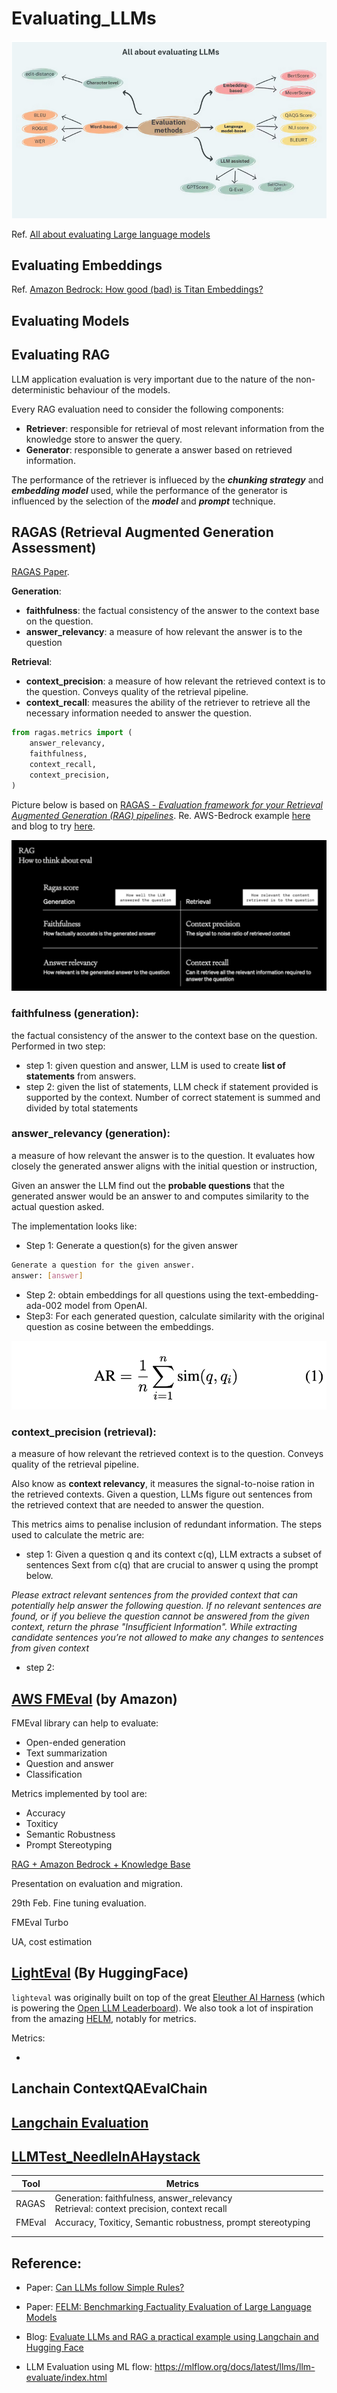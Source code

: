 # Evaluating_LLMs

![image-20231114103324871](./assets/image-20231114103324871.png)

Ref. [All about evaluating Large language models](https://explodinggradients.com/all-about-evaluating-large-language-models)



## Evaluating Embeddings

Ref. [Amazon Bedrock: How good (bad) is Titan Embeddings?](https://www.philschmid.de/amazon-titan-embeddings) 



## Evaluating Models



## Evaluating RAG

LLM application evaluation is very important due to the nature of the non-deterministic behaviour of the models.

Every RAG evaluation need to consider the following components:

- **Retriever**: responsible for retrieval of most relevant information from the knowledge store to answer the query. 
- **Generator**: responsible to generate a answer based on retrieved information.

The performance of the retriever is influeced by the ***chunking strategy*** and ***embedding model*** used, while the performance of the generator is influenced by the selection of the ***model*** and ***prompt*** technique.



## RAGAS (Retrieval Augmented Generation Assessment)

[RAGAS Paper](https://arxiv.org/pdf/2309.15217v1.pdf).

**Generation**:

- **faithfulness**:  the factual consistency of the answer to the context base on the question.
- **answer_relevancy**: a measure of how relevant the answer is to the question

**Retrieval**:

- **context_precision**: a measure of how relevant the retrieved context is to the question. Conveys quality of the retrieval pipeline.
- **context_recall**: measures the ability of the retriever to retrieve all the necessary information needed to answer the question.

```python
from ragas.metrics import (
    answer_relevancy,
    faithfulness,
    context_recall,
    context_precision,
)
```

Picture below is based on [RAGAS -   *Evaluation framework for your Retrieval Augmented Generation (RAG) pipelines*](https://github.com/explodinggradients/ragas). Re. AWS-Bedrock example [here](https://github.com/explodinggradients/ragas/blob/132d5cd10fd9c0856543a4da43fc43c6d7b57ec4/docs/howtos/customisations/aws-bedrock.ipynb) and blog to try [here](https://explodinggradients.com/evaluating-rag-pipelines-with-ragas-langsmith).

![image-20231114102045866](./assets/image-20231114102045866.png)



### **faithfulness** (generation):  

the factual consistency of the answer to the context base on the question. Performed in two step:

- step 1: given question and answer, LLM is used to create **list of statements** from answers. 
- step 2: given the list of statements, LLM check if statement provided is supported by the context. Number of correct statement is summed and divided by total statements

### **answer_relevancy** (generation): 

a measure of how relevant the answer is to the question. It evaluates how closely the generated answer aligns with the initial question or instruction,

Given an answer the LLM find out the **probable questions** that the generated answer would be an answer to and computes similarity to the actual question asked.

The implementation looks like:

- Step 1: Generate a question(s) for the given answer

```bash
Generate a question for the given answer.
answer: [answer]
```

- Step 2: obtain embeddings for all questions using the text-embedding-ada-002 model from OpenAI.
- Step3: For each generated question, calculate similarity with the original question as cosine between the embeddings.



![image-20231122092153476](./assets/image-20231122092153476.png)

### context_precision (retrieval):

a measure of how relevant the retrieved context is to the question. Conveys quality of the retrieval pipeline.

Also know as **context relevancy**, it measures the signal-to-noise ration in the retrieved contexts. Given a question, LLMs figure out sentences from the retrieved context that are needed to answer the question.

This metrics aims to penalise inclusion of redundant information. The steps used to calculate the metric are:

- step 1: Given a question q and its context c(q), LLM extracts a subset of sentences Sext from c(q) that are crucial to answer q using the prompt below.

*Please extract relevant sentences from the provided context that can potentially help answer the following question. If no relevant sentences are found, or if you believe the question cannot be answered from the given context, return the phrase "Insufficient Information". While extracting candidate sentences you’re not allowed to make any changes to sentences from given context*

- step 2: 



## **[AWS FMEval](https://github.com/aws/fmeval)** (by Amazon)

FMEval library can help to evaluate:

-  Open-ended generation
- Text summarization
- Question and answer
- Classification

Metrics implemented by tool are:

- Accuracy
- Toxiticy
- Semantic Robustness
- Prompt Stereotyping

[RAG + Amazon Bedrock + Knowledge Base](https://github.com/aws-samples/bedrock-kb-rag-workshop)



Presentation on evaluation and migration.

29th Feb. Fine tuning evaluation.



FMEval Turbo

UA, cost estimation





## [LightEval](https://github.com/huggingface/lighteval) (By HuggingFace)

`lighteval` was originally built on top of the great [Eleuther AI Harness](https://github.com/EleutherAI/lm-evaluation-harness) (which is powering the [Open LLM Leaderboard](https://huggingface.co/spaces/HuggingFaceH4/open_llm_leaderboard)). We also took a lot of inspiration from the amazing [HELM](https://crfm.stanford.edu/helm/latest/), notably for metrics.

Metrics:

- 



## Lanchain ContextQAEvalChain



## [Langchain Evaluation](https://python.langchain.com/docs/guides/evaluation/)



## [LLMTest_NeedleInAHaystack](https://github.com/gkamradt/LLMTest_NeedleInAHaystack)







| Tool   | Metrics                                                      |      |
| ------ | ------------------------------------------------------------ | ---- |
| RAGAS  | Generation: faithfulness, answer_relevancy<br />Retrieval: context precision, context recall |      |
| FMEval | Accuracy, Toxiticy, Semantic robustness, prompt stereotyping |      |
|        |                                                              |      |
|        |                                                              |      |



## Reference:

- Paper: [Can LLMs follow Simple Rules?](https://arxiv.org/pdf/2311.04235.pdf)

- Paper: [FELM: Benchmarking Factuality Evaluation of Large Language Models](https://arxiv.org/pdf/2310.00741.pdf)

- Blog: [Evaluate LLMs and RAG a practical example using Langchain and Hugging Face](https://www.philschmid.de/evaluate-llm)

- LLM Evaluation using ML flow: https://mlflow.org/docs/latest/llms/llm-evaluate/index.html

  


